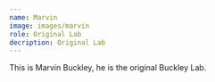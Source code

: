 ```yaml
---
name: Marvin
image: images/marvin
role: Original Lab
decription: Original Lab
---
```


This is Marvin Buckley, he is the original Buckley Lab. 
